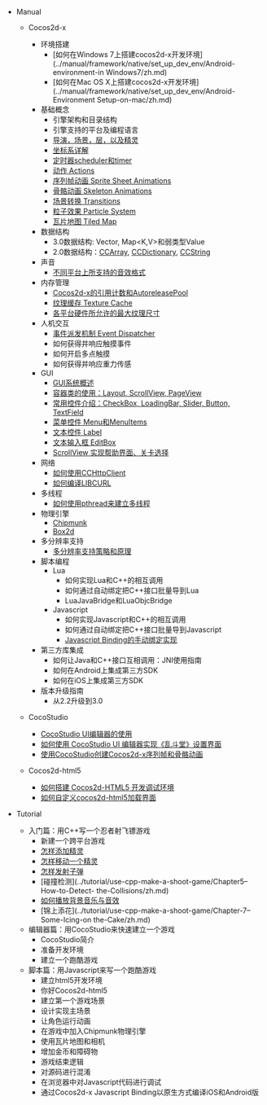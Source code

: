 - Manual
	- Cocos2d-x
		- 环境搭建
			- [如何在Windows 7上搭建cocos2d-x开发环境](../manual/framework/native/set_up_dev_env/Android-environment-in Windows7/zh.md)
			- [如何在Mac OS X上搭建cocos2d-x开发环境](../manual/framework/native/set_up_dev_env/Android-Environment Setup-on-mac/zh.md)
		- 基础概念
			- 引擎架构和目录结构
			- 引擎支持的平台及编程语言
			- [导演，场景，层，以及精灵](../manual/framework/native/basic-concept/Director-Scene-Layer-and-Sprite/zh.md)
			- [坐标系详解](../manual/framework/native/basic_concepts/cocos2d-x_Coordinate_System/zh.md)
			- [定时器scheduler和timer](../manual/framework/native/basic_concepts/Scheduler_and_Timer/zh.md)
			- [动作 Actions](../manual/framework/native/basic_concepts/Actions/zh.md)
			- [序列帧动画 Sprite Sheet Animations](../manual/framework/native/basic_concepts/Animations/zh.md)
			- [骨骼动画 Skeleton Animations](../manual/framework/native/basic_concepts/Scheduler_and_Timer/zh.md)
			- [场景转换 Transitions](../manual/framework/native/basic_concepts/Transitions/zh.md)
			- [粒子效果 Particle System](../manual/framework/native/basic_concepts/Particles/zh.md)
 			- [瓦片地图 Tiled Map](../manual/framework/native/basic_concepts/Tiled_Map/zh.md)
		- 数据结构
			- 3.0数据结构: Vector<T>, Map<K,V>和弱类型Value
			- 2.0数据结构：[CCArray](../manual/framework/native/data_structure/CCArray/zh.md), [CCDictionary](../manual/framework/native/data_structure/CCDictionary/zh.md), [CCString](../manual/framework/native/data_structure/CCString/zh.md)
		- 声音
			- [不同平台上所支持的音效格式](../manual/framework/native/sound/Audio_formats_supported_by_CocosDenshion_on_different_platforms/zh.md)
		- 内存管理
			- [Cocos2d-x的引用计数和AutoreleasePool](../manual/framework/native/memory_management/Reference_count_and_AutoReleasePool_in_Cocos2d-x/zh.md)
			- [纹理缓存 Texture Cache](../manual/framework/native/memory_management/Texture_cache/zh.md)
			- [各平台硬件所允许的最大纹理尺寸](../manual/framework/native/memory_management/Max_size_of_textures_in_cocos2d-x_depends_on_each_platform/zh.md)
		- 人机交互
			- [事件派发机制 Event Dispatcher](../manual/framework/native/event_dispatcher/zh.md)
			- 如何获得并响应触摸事件
			- 如何开启多点触摸
			- 如何获得并响应重力传感
		- GUI
			- [GUI系统概述](../manual/framework/native/gui/part-1/zh.md)
			- [容器类的使用：Layout, ScrollView, PageView](../manual/framework/native/gui/part-2/zh.md)
			- [常用控件介绍：CheckBox, LoadingBar, Slider, Button, TextField](../manual/framework/native/gui/part-3/zh.md)
			- [菜单控件 Menu和MenuItems](../manual/framework/native/gui/Menu-and-MenuItems/zh.md)
			- [文本控件 Label](../manual/framework/native/gui/Text-Labels/zh.md)
			- [文本输入框 EditBox](../manual/framework/native/gui/EditBox/zh.md)
			- [ScrollView 实现帮助界面、关卡选择](../manual/framework/native/gui/use-CCScrollView-make-help-scene-and-level-scene/zh.md)
		- 网络
			- [如何使用CCHttpClient](../manual/framework/native/network/How-to-use-CCHttpClient/zh.md)
			- [如何编译LIBCURL](../manual/framework/native/network/How-to-compile-libcurl/zh.md)
		- 多线程
			- [如何使用pthread来建立多线程](../manual/framework/native/Threading/How-to-use-pthread/zh.md)
		- 物理引擎
			- [Chipmunk](../manual/framework/native/physical_engine/Chipmunk/zh.md)
			- [Box2d](../manual/framework/native/physical_engine/Box2D/zh.md)
		- 多分辨率支持
			- [多分辨率支持策略和原理](../manual/framework/native/multi-resolution-support/detailed-explanation-Cocos2dx-multi-resolution-adaptation/zh.md)
		- 脚本编程
			- Lua
				- 如何实现Lua和C++的相互调用
				- 如何通过自动绑定把C++接口批量导到Lua
				- LuaJavaBridge和LuaObjcBridge
			- Javascript
				- 如何实现Javascript和C++的相互调用
				- 如何通过自动绑定把C++接口批量导到Javascript
				- [Javascript Binding的手动绑定实现](../manual/framework/native/script-program/javascript/js-binding/zh.md)
		- 第三方库集成
			- 如何让Java和C++接口互相调用：JNI使用指南
			- 如何在Android上集成第三方SDK
			- 如何在iOS上集成第三方SDK
		- 版本升级指南
			- 从2.2升级到3.0
		
	- CocoStudio
		- [CocoStudio UI编辑器的使用](../manual/studio/cocostudio-ui-editor-usage/zh.md)
		- [如何使用 CocoStudio UI 编辑器实现《乱斗堂》设置界面](../manual/studio/cocostudio-with-chaosfight/zh.md)
		- [使用CocoStudio创建Cocos2d-x序列帧和骨骼动画](../manual/studio/cocostudio-sequence-bone-animation/zh.md)
			
	- Cocos2d-html5	
		- [如何搭建 Cocos2d-HTML5 开发调试环境](../manual/framework/html5/cocos2d-html5-debug-env/zh.md)
		- [如何自定义cocos2d-html5加载界面](../manual/framework/html5/customize-cocos2dhtml5-loading-screen/zh.md)
	
- Tutorial
	- 入门篇：用C++写一个忍者射飞镖游戏
		- 新建一个跨平台游戏
		- [怎样添加精灵](../tutorial/use-cpp-make-a-shoot-game/Chapter2–How-to-Add-a-sprite/zh.md)
		- [怎样移动一个精灵](../tutorial/use-cpp-make-a-shoot-game/Chapter-3–How-to-Move-a-sprite/zh.md)
		- [怎样发射子弹](../tutorial/use-cpp-make-a-shoot-game/Chapter4–How-to-Fire-some-Bullets/zh.md)
		- [碰撞检测](../tutorial/use-cpp-make-a-shoot-game/Chapter5–How-to-Detect- the-Collisions/zh.md)
		- [如何播放背景音乐与音效](../tutorial/use-cpp-make-a-shoot-game/Chapter6–How-to-Play-Music-and-Sound-Effect/zh.md)
		- [锦上添花](../tutorial/use-cpp-make-a-shoot-game/Chapter-7–Some-Icing-on the-Cake/zh.md)
	- 编辑器篇：用CocoStudio来快速建立一个游戏
		- CocoStudio简介 
		- 准备开发环境
		- 建立一个跑酷游戏
	- 脚本篇：用Javascript来写一个跑酷游戏
		- 建立html5开发环境
		- 你好Cocos2d-html5
		- 建立第一个游戏场景
		- 设计实现主场景
		- 让角色运行动画
		- 在游戏中加入Chipmunk物理引擎
		- 使用瓦片地图和相机
		- 增加金币和障碍物
		- 游戏结束逻辑
		- 对源码进行混淆
		- 在浏览器中对Javascript代码进行调试
		- 通过Cocos2d-x Javascript Binding以原生方式编译iOS和Android版

